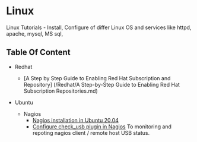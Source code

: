 # Linux
Linux Tutorials - Install, Configure of differ Linux OS and services like httpd, apache, mysql, MS sql, 

## Table Of Content

- Redhat
  - [A Step by Step Guide to Enabling Red Hat Subscription and Repository] (/Redhat/A Step-by-Step Guide to Enabling Red Hat Subscription Repositories.md)

- Ubuntu
	- Nagios
		- [Nagios installation in Ubuntu 20.04](/Ubuntu/nagios/nagios-installation_on_ubuntu-20.04.md)
        - [Configure check_usb plugin in Nagios](/Ubuntu/nagios/nagios-configuration_of_check_usb.md) To monitoring and repoting nagios client / remote host USB status.
